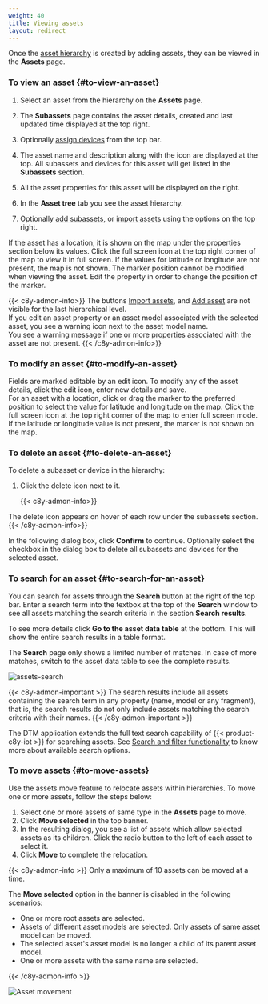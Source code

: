 ```yaml
---
weight: 40
title: Viewing assets
layout: redirect
---
```


Once the [asset hierarchy](/dtm/asset-hierarchy/#asset-hierarchy) is created by adding assets, they can be viewed in the **Assets** page.

### To view an asset {#to-view-an-asset}

1. Select an asset from the hierarchy on the **Assets** page.

2. The **Subassets** page contains the asset details, created and last updated time displayed at the top right.

3. Optionally [assign devices](/dtm/asset-hierarchy/#to-assign-devices-to-an-asset) from the top bar.

4. The asset name and description along with the icon are displayed at the top.
All subassets and devices for this asset will get listed in the **Subassets** section.

5. All the asset properties for this asset will be displayed on the right.

6. In the **Asset tree** tab you see the asset hierarchy.

7. Optionally [add subassets](/dtm/asset-hierarchy/#to-add-subassets), or [import assets](/dtm/asset-hierarchy/#creating-assets-bulk-import) using the options on the top right.

If the asset has a location, it is shown on the map under the properties section below its values.  Click the full screen icon at the top right corner of the map to view it in full screen. If the values for latitude or longitude are not present, the map is not shown. The marker position cannot be modified when viewing the asset. Edit the property in order to change the position of the marker.

{{< c8y-admon-info>}}
The buttons [Import assets](/dtm/asset-hierarchy/#creating-assets-bulk-import), and [Add asset](/dtm/asset-hierarchy/#to-add-subassets) are not visible for the last hierarchical level.<br>
If you edit an asset property or an asset model associated with the selected asset, you see a warning icon next to the asset model name.<br>
You see a warning message if one or more properties associated with the asset are not present.
{{< /c8y-admon-info>}}

### To modify an asset {#to-modify-an-asset}

Fields are marked editable by an edit icon.
To modify any of the asset details, click the edit icon, enter new details and save.<br>
For an asset with a location, click or drag the marker to the preferred position to select the value for latitude and longitude on the map. Click the full screen icon at the top right corner of the map to enter full screen mode. If the latitude or longitude value is not present, the marker is not shown on the map.

### To delete an asset {#to-delete-an-asset}

To delete a subasset or device in the hierarchy:

1. Click the delete icon next to it.

    {{< c8y-admon-info>}}

The delete icon appears on hover of each row under the subassets section.
    {{< /c8y-admon-info>}}

In the following dialog box, click **Confirm** to continue.
Optionally select the checkbox in the dialog box to delete all subassets and devices for the selected asset.

### To search for an asset {#to-search-for-an-asset}

You can search for assets through the **Search** button at the right of the top bar.
Enter a search term into the textbox at the top of the **Search** window to see all assets matching the search criteria in the section **Search results**.

To see more details click **Go to the asset data table** at the bottom. This will show the entire search results in a table format.

The **Search** page only shows a limited number of matches. In case of more matches, switch to the asset data table to see the complete results.

![assets-search](/images/dtm/assets/dtm-assets-search-assets.png)

{{< c8y-admon-important >}}
The search results include all assets containing the search term in any property (name, model or any fragment), that is, the search results do not only include assets matching the search criteria with their names.
{{< /c8y-admon-important >}}

The DTM application extends the full text search capability of {{< product-c8y-iot >}} for searching assets. See [Search and filter functionality](/get-familiar-with-the-ui/gui-features/#search-and-filter-functionality) to know more about available search options.

### To move assets {#to-move-assets}

Use the assets move feature to relocate assets within hierarchies. To move one or more assets, follow the steps below:

1. Select one or more assets of same type in the **Assets** page to move.
2. Click **Move selected** in the top banner.
3. In the resulting dialog, you see a list of assets which allow selected assets as its children. Click the radio button to the left of each asset to select it.
4. Click **Move** to complete the relocation.

{{< c8y-admon-info >}}
Only a maximum of 10 assets can be moved at a time.

The **Move selected** option in the banner is disabled in the following scenarios:

* One or more root assets are selected.
* Assets of different asset models are selected. Only assets of same asset model can be moved.
* The selected asset's asset model is no longer a child of its parent asset model.
* One or more assets with the same name are selected.

{{< /c8y-admon-info >}}

![Asset movement](/images/dtm/assets/dtm-assets-move-assets.png)
